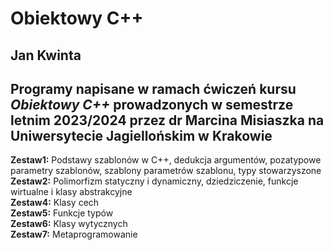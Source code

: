 Obiektowy C++
==========
Jan Kwinta
----------
Programy napisane w ramach ćwiczeń kursu *Obiektowy C++* prowadzonych w semestrze letnim 2023/2024 przez dr Marcina Misiaszka na Uniwersytecie Jagiellońskim w Krakowie
----------
**Zestaw1:** Podstawy szablonów w C++, dedukcja argumentów, pozatypowe parametry szablonów, szablony parametrów szablonu, typy stowarzyszone  
**Zestaw2:** Polimorfizm statyczny i dynamiczny, dziedziczenie, funkcje wirtualne i klasy abstrakcyjne  
**Zestaw4:** Klasy cech  
**Zestaw5:** Funkcje typów  
**Zestaw6:** Klasy wytycznych  
**Zestaw7:** Metaprogramowanie  
